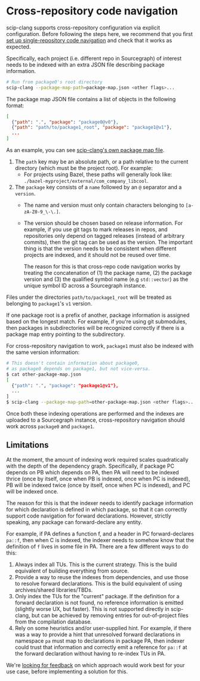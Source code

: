 # Cross-repository code navigation

scip-clang supports cross-repository configuration via explicit configuration.
Before following the steps here, we recommend that you first
[set up single-repository code navigation](/README.md#usage)
and check that it works as expected.

Specifically, each project (i.e. different repo in Sourcegraph)
of interest needs to be indexed with
an extra JSON file describing package information.

```bash
# Run from package0's root directory
scip-clang --package-map-path=package-map.json <other flags>...
```

The package map JSON file contains a list of objects in the following format:

```json
[
  {"path": ".", "package": "package0@v0"},
  {"path": "path/to/package1_root", "package": "package1@v1"},
  ...
]
```

As an example, you can see [scip-clang's own package map file](/tools/package-map.json).

1. The `path` key may be an absolute path, or a path relative to the current directory
   (which must be the project root). For example:
   - For projects using Bazel, these paths will generally look like:
     `./bazel-myproject/external/com_company_libcool`.
2. The `package` key consists of a `name` followed by an `@` separator and a `version`.
   - The name and version must only contain characters belonging to `[a-zA-Z0-9_\-\.]`.
   - The version should be chosen based on release information.
     For example, if you use git tags to mark releases in repos,
     and repositories only depend on tagged releases (instead of arbitrary commits),
     then the git tag can be used as the version.
     The important thing is that the version needs to be consistent when
     different projects are indexed, and it should not be reused over time.

     The reason for this is that cross-repo code navigation works
     by treating the concatenation of (1) the package name,
     (2) the package version and (3) the qualified symbol name
     (e.g `std::vector`) as the unique symbol ID across a Sourcegraph instance.

Files under the directories `path/to/package1_root`
will be treated as belonging to `package1`'s `v1` version.

If one package root is a prefix of another, package information
is assigned based on the longest match. For example, if you're
using git submodules, then packages in subdirectories will be
recognized correctly if there is a package map entry
pointing to the subdirectory.

For cross-repository navigation to work,
`package1` must also be indexed with the same version information:

```bash
# This doesn't contain information about package0,
# as package0 depends on package1, but not vice-versa.
$ cat other-package-map.json
[
  {"path": ".", "package": "package1@v1"},
  ...
]
$ scip-clang --package-map-path=other-package-map.json <other flags>...
```

Once both these indexing operations are performed and the indexes
are uploaded to a Sourcegraph instance, cross-repository navigation
should work across `package0` and `package1`.

## Limitations

At the moment, the amount of indexing work required
scales quadratically with the depth of the dependency graph.
Specifically, if package PC depends on PB which depends on PA,
then PA will need to be indexed thrice (once by itself, once when PB is indexed,
once when PC is indexed), PB will be indexed twice (once by itself,
once when PC is indexed), and PC will be indexed once.

The reason for this is that the indexer needs to identify
package information for which declaration is defined in which package,
so that it can correctly support code navigation for forward declarations.
However, strictly speaking, any package can forward-declare any entity.

For example, if PA defines a function f, and a header in PC
forward-declares `pa::f`, then when C is indexed, the indexer
needs to somehow know that the definition of `f` lives in some
file in PA. There are a few different ways to do this:

1. Always index all TUs. This is the current strategy.
   This is the build equivalent of building everything from source.
2. Provide a way to reuse the indexes from dependencies,
   and use those to resolve forward declarations.
   This is the build equivalent of using archives/shared libraries/TBDs.
3. Only index the TUs for the "current" package. If the
   definition for a forward declaration is not found,
   no reference information is emitted (slightly worse UX, but faster).
   This is not supported directly in scip-clang,
   but can be achieved by removing entries for
   out-of-project files from the compilation database.
4. Rely on some heuristics and/or user-supplied hint.
   For example, if there was a way to provide a hint that
   unresolved forward declarations in namespace `pa` must map
   to declarations in package PA, then indexer could
   trust that information and correctly emit a reference
   for `pa::f` at the forward declaration without having
   to re-index TUs in PA.

We're [looking for feedback](https://github.com/sourcegraph/scip-clang/issues/358)
on which approach would work best for your use case,
before implementing a solution for this.
